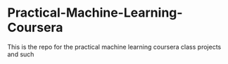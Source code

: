 # Practical-Machine-Learning-Coursera
This is the repo for the practical machine learning coursera class projects and such
